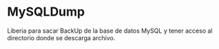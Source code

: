 # MySQLDump
Liberia para sacar BackUp de la base de datos MySQL y tener acceso al directorio donde se descarga archivo.
